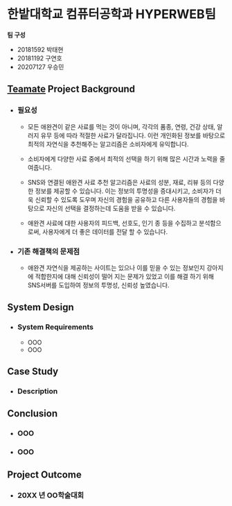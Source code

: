 # 한밭대학교 컴퓨터공학과 HYPERWEB팀

**팀 구성**
- 20181592 박태현
- 20181192 구연호
- 20207127 우승민

## <u>Teamate</u> Project Background
- ### 필요성

  - 모든 애완견이 같은 사료를 먹는 것이 아니며, 각각의 품종, 연령, 건강 상태, 알러지 유무 등에 따라 적절한 사료가 달라집니다. 이런 개인화된 정보를 바탕으로 최적의 자연식을 추천해주는 알고리즘은 소비자에게 유익합니다.

  - 소비자에게 다양한 사료 중에서 최적의 선택을 하기 위해 많은 시간과 노력을 줄여줍니다.

  - SNS와 연결된 애완견 사료 추천 알고리즘은 사료의 성분, 재료, 리뷰 등의 다양한 정보를 제공할 수 있습니다. 이는 정보의 투명성을 증대시키고, 소비자가 더욱 신뢰할 수 있도록 도우며 자신의 경험을 공유하고 다른 사용자들의 경험을 바탕으로 자신의 선택을 결정하는데 도움을 받을 수 있습니다.

  - 애완견 사료에 대한 사용자의 피드백, 선호도, 인기 종 등을 수집하고 분석함으로써, 사용자에게 더 좋은 데이터를 전달 할 수 있습니다.

- ### 기존 해결책의 문제점
  - 애완견 자연식을 제공하는 사이트는 있으나 이를 믿을 수 있는 정보인지 강아지에 적합한지에 대해 신뢰성이 떨어 지는 문제가 있었고 이를 해결 하기 위해 SNS서버를 도입하여 정보의 투명성, 신뢰성 높였습니다.
  
## System Design
  - ### System Requirements
    - OOO
    - OOO
    
## Case Study
  - ### Description
  
  
## Conclusion
  - ### OOO
  - ### OOO
  
## Project Outcome
- ### 20XX 년 OO학술대회 
